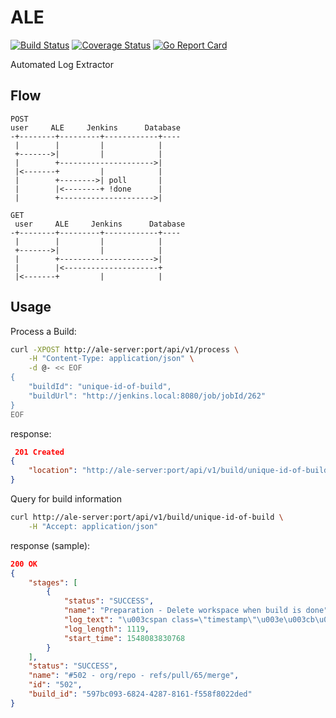# ALE
[![Build Status](https://travis-ci.org/alde/ale.svg?branch=master)](https://travis-ci.org/alde/ale)
[![Coverage Status](https://coveralls.io/repos/github/alde/ale/badge.svg?branch=master)](https://coveralls.io/github/alde/ale?branch=master)
[![Go Report Card](https://goreportcard.com/badge/github.com/alde/ale)](https://goreportcard.com/report/github.com/alde/ale)

Automated Log Extractor

## Flow

```
POST
user     ALE     Jenkins      Database
-+--------+---------+------------+----
 |        |         |            |
 +------->|         |            |
 |        +--------------------->|
 |<-------+         |            |
 |        +-------->| poll       |
 |        |<--------+ !done      |
 |        +--------------------->|

GET
 user     ALE     Jenkins      Database
-+--------+---------+------------+----
 |        |         |            |
 +------->|         |            |
 |        +--------------------->|
 |        |<---------------------+
 |<-------+         |            |
```

## Usage

Process a Build:
```bash
curl -XPOST http://ale-server:port/api/v1/process \
    -H "Content-Type: application/json" \
    -d @- << EOF
{
    "buildId": "unique-id-of-build",
    "buildUrl": "http://jenkins.local:8080/job/jobId/262"
}
EOF
```
response:
```json
 201 Created
{
    "location": "http://ale-server:port/api/v1/build/unique-id-of-build"
}
```

Query for build information
```bash
curl http://ale-server:port/api/v1/build/unique-id-of-build \
    -H "Accept: application/json"
```
response (sample):
```json
200 OK
{
    "stages": [
		{
			"status": "SUCCESS",
			"name": "Preparation - Delete workspace when build is done",
			"log_text": "\u003cspan class=\"timestamp\"\u003e\u003cb\u003e15:17:10\u003c/b\u003e \u003c/span\u003e\u003cstyle\u003e.timestamper-plain-text {visibility: hidden;}\u003c/style\u003e[WS-CLEANUP] Deleting project workspace...\n\u003cspan class=\"timestamp\"\u003e\u003cb\u003e15:17:10\u003c/b\u003e \u003c/span\u003e\u003cstyle\u003e.timestamper-plain-text {visibility: hidden;}\u003c/style\u003e[WS-CLEANUP] Deferred wipeout is used...\n\u003cspan class=\"timestamp\"\u003e\u003cb\u003e15:17:10\u003c/b\u003e \u003c/span\u003e\u003cstyle\u003e.timestamper-plain-text {visibility: hidden;}\u003c/style\u003e[WS-CLEANUP] done\n",
			"log_length": 1119,
			"start_time": 1548083830768
        }
    ],
	"status": "SUCCESS",
	"name": "#502 - org/repo - refs/pull/65/merge",
	"id": "502",
	"build_id": "597bc093-6824-4287-8161-f558f8022ded"
}
```
